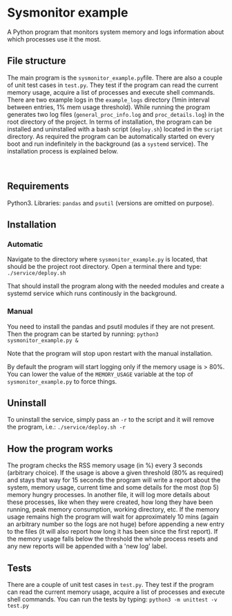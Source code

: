 # Sysmonitor example

A Python program that monitors system memory and logs information about which processes use it the most.


## File structure

The main program is the `sysmonitor_example.py`file. There are also a couple of unit test cases in `test.py`. They test if the program can read the current memory usage, acquire a list of processes and execute shell commands. There are two example logs in the `example_logs` directory (1min interval between entries, 1% mem usage threshold). While running the program generates two log files (`general_proc_info.log` and `proc_details.log`) in the root directory of the project. In terms of installation, the program can be installed and uninstalled with a bash script (`deploy.sh`) located in the `script` directory. As required the program can be automatically started on every boot and run indefinitely in the background (as a `systemd` service). The installation process is explained below.

 
## Requirements

Python3. Libraries: `pandas` and `psutil` (versions are omitted on purpose).

## Installation

### Automatic

Navigate to the directory where `sysmonitor_example.py` is located, that should be the project root directory. Open a terminal there and type:
`./service/deploy.sh`

That should install the program along with the needed modules and create a systemd service which runs continously in the background.

### Manual

You need to install the pandas and psutil modules if they are not present. Then the program can be started by running:
`python3 sysmonitor_example.py &` 

Note that the program will stop upon restart with the manual installation.

By default the program will start logging only if the memory usage is \> 80\%. You can lower the value of the `MEMORY_USAGE` variable at the top of `sysmonitor_example.py` to force things.

## Uninstall

To uninstall the service, simply pass an `-r` to the script and it will remove the program, i.e.:
`./service/deploy.sh -r`


## How the program works

The program checks the RSS memory usage (in %) every 3 seconds (arbitrary choice). If the usage is above a given threshold (80% as required) and stays that way for 15 seconds the program will write a report about the system, memory usage, current time and some details for the most (top 5) memory hungry processes. In another file, it will log more details about these processes, like when they were created, how long they have been running, peak memory consumption, working directory, etc. If the memory usage remains high the program will wait for approximately 10 mins (again an arbitrary number so the logs are not huge) before appending a new entry to the files (it will also report how long it has been since the first report). If the memory usage falls below the threshold the whole process resets and any new reports will be appended with a 'new log' label.

## Tests

There are a couple of unit test cases in `test.py`. 
They test if the program can read the current memory usage, acquire a list of processes and execute shell commands.
You can run the tests by typing:
`python3 -m unittest -v test.py`

